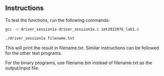 ## Instructions
To test the functions, run the following commands:
```bash
gcc -o driver_session1a driver_session1a.c imt2022076_lab1.c
```
```bash
./driver_session1a filename.txt
```
This will print the result in filename.txt. Similar instructions can be followed for the other text programs.

For the binary programs, use filename.bin instead of filename.txt as the output/input file.